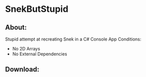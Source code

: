 # SnekButStupid
## About:
Stupid attempt at recreating Snek in a C# Console App
Conditions:
- No 2D Arrays
- No External Dependencies
## Download:

